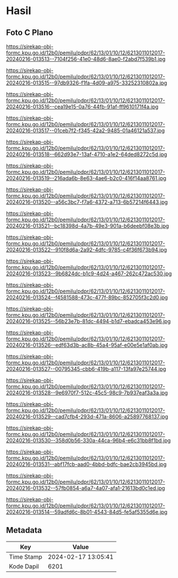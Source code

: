 # Hasil

## Foto C Plano

https://sirekap-obj-formc.kpu.go.id/12b0/pemilu/pdpr/62/13/01/10/12/6213011012017-20240216-013513--7104f256-41e0-48d6-8ae0-f2abd7f539b1.jpg

https://sirekap-obj-formc.kpu.go.id/12b0/pemilu/pdpr/62/13/01/10/12/6213011012017-20240216-013515--97db9326-f1fa-4d09-a975-33252310802a.jpg

https://sirekap-obj-formc.kpu.go.id/12b0/pemilu/pdpr/62/13/01/10/12/6213011012017-20240216-013516--cea19e15-0a76-44fb-91af-ff9610171f4a.jpg

https://sirekap-obj-formc.kpu.go.id/12b0/pemilu/pdpr/62/13/01/10/12/6213011012017-20240216-013517--01ceb7f2-f345-42a2-9485-01a46121a537.jpg

https://sirekap-obj-formc.kpu.go.id/12b0/pemilu/pdpr/62/13/01/10/12/6213011012017-20240216-013518--662d93e7-13af-4710-a1e2-64ded8272c5d.jpg

https://sirekap-obj-formc.kpu.go.id/12b0/pemilu/pdpr/62/13/01/10/12/6213011012017-20240216-013519--216ada6b-8e63-4ae6-b2c0-416f14aa8761.jpg

https://sirekap-obj-formc.kpu.go.id/12b0/pemilu/pdpr/62/13/01/10/12/6213011012017-20240216-013520--a56c3bc7-f7a6-4372-a713-6b57214f6443.jpg

https://sirekap-obj-formc.kpu.go.id/12b0/pemilu/pdpr/62/13/01/10/12/6213011012017-20240216-013521--bc18398d-4a7b-49e3-901a-b6deebf08e3b.jpg

https://sirekap-obj-formc.kpu.go.id/12b0/pemilu/pdpr/62/13/01/10/12/6213011012017-20240216-013522--910f8d6a-2a92-4dfc-9785-c4f36f673b94.jpg

https://sirekap-obj-formc.kpu.go.id/12b0/pemilu/pdpr/62/13/01/10/12/6213011012017-20240216-013523--9b6824dc-b1c9-4d24-a467-262c472ac530.jpg

https://sirekap-obj-formc.kpu.go.id/12b0/pemilu/pdpr/62/13/01/10/12/6213011012017-20240216-013524--f4581588-473c-477f-89bc-852705f3c2d0.jpg

https://sirekap-obj-formc.kpu.go.id/12b0/pemilu/pdpr/62/13/01/10/12/6213011012017-20240216-013525--56b23e7b-81dc-4494-b1d7-ebadca453e96.jpg

https://sirekap-obj-formc.kpu.go.id/12b0/pemilu/pdpr/62/13/01/10/12/6213011012017-20240216-013526--edf63d3b-ac8b-45a4-95af-e00e5e1af0ab.jpg

https://sirekap-obj-formc.kpu.go.id/12b0/pemilu/pdpr/62/13/01/10/12/6213011012017-20240216-013527--00795345-cbb6-419b-a117-13fa97e25744.jpg

https://sirekap-obj-formc.kpu.go.id/12b0/pemilu/pdpr/62/13/01/10/12/6213011012017-20240216-013528--9e6970f7-512c-45c5-98c9-7b937eaf3a3a.jpg

https://sirekap-obj-formc.kpu.go.id/12b0/pemilu/pdpr/62/13/01/10/12/6213011012017-20240216-013529--cad7cfb4-293d-471a-8606-a25897768137.jpg

https://sirekap-obj-formc.kpu.go.id/12b0/pemilu/pdpr/62/13/01/10/12/6213011012017-20240216-013530--358d0b56-330a-44ca-96b4-e6c31bb8f1bd.jpg

https://sirekap-obj-formc.kpu.go.id/12b0/pemilu/pdpr/62/13/01/10/12/6213011012017-20240216-013531--abf17fcb-aad0-4bbd-bdfc-bae2cb3945bd.jpg

https://sirekap-obj-formc.kpu.go.id/12b0/pemilu/pdpr/62/13/01/10/12/6213011012017-20240216-013532--57fb0854-a6a7-4a07-afa1-21613bd0c1ed.jpg

https://sirekap-obj-formc.kpu.go.id/12b0/pemilu/pdpr/62/13/01/10/12/6213011012017-20240216-013514--59adfd6c-8b01-4543-84d5-fe5af5355d6e.jpg


## Metadata

| Key        | Value               |
| ---------- | ------------------- |
| Time Stamp | 2024-02-17 13:05:41 |
| Kode Dapil | 6201                |



